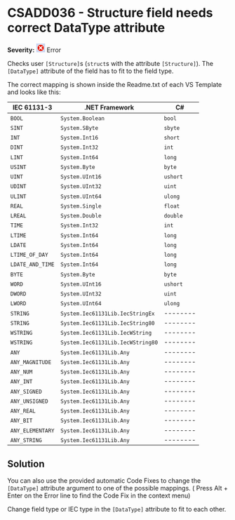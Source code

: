 # CSADD036 - Structure field needs correct DataType attribute

**Severity:** ![Error](../images/Error.png) Error

Checks user `[Structure]`s (`struct`s with the attribute `[Structure]`).
The `[DataType]` attribute of the field has to fit to the field type.

The correct mapping is shown inside the Readme.txt of each VS Template and looks like this:

| IEC 61131-3      | .NET Framework                    | C#       |
| ---------------- | --------------------------------- | -------- |
| `BOOL`           | `System.Boolean`                  | `bool`   |
| `SINT`           | `System.SByte`                    | `sbyte`  |
| `INT`            | `System.Int16`                    | `short`  |
| `DINT`           | `System.Int32`                    | `int`    |
| `LINT`           | `System.Int64`                    | `long`   |
| `USINT`          | `System.Byte`                     | `byte`   |
| `UINT`           | `System.UInt16`                   | `ushort` |
| `UDINT`          | `System.UInt32`                   | `uint`   |
| `ULINT`          | `System.UInt64`                   | `ulong`  |
| `REAL`           | `System.Single`                   | `float`  |
| `LREAL`          | `System.Double`                   | `double` |
| `TIME`           | `System.Int32`                    | `int`    |
| `LTIME`          | `System.Int64`                    | `long`   |
| `LDATE`          | `System.Int64`                    | `long`   |
| `LTIME_OF_DAY`   | `System.Int64`                    | `long`   |
| `LDATE_AND_TIME` | `System.Int64`                    | `long`   |
| `BYTE`           | `System.Byte`                     | `byte`   |
| `WORD`           | `System.UInt16`                   | `ushort` |
| `DWORD`          | `System.UInt32`                   | `uint`   |
| `LWORD`          | `System.UInt64`                   | `ulong`  |
| `STRING`         | `System.Iec61131Lib.IecStringEx`  | -------- |
| `STRING`         | `System.Iec61131Lib.IecString80`  | -------- |
| `WSTRING`        | `System.Iec61131Lib.IecWString`   | -------- |
| `WSTRING`        | `System.Iec61131Lib.IecWString80` | -------- |
| `ANY`            | `System.Iec61131Lib.Any`          | -------- |
| `ANY_MAGNITUDE`  | `System.Iec61131Lib.Any`          | -------- |
| `ANY_NUM`        | `System.Iec61131Lib.Any`          | -------- |
| `ANY_INT`        | `System.Iec61131Lib.Any`          | -------- |
| `ANY_SIGNED`     | `System.Iec61131Lib.Any`          | -------- |
| `ANY_UNSIGNED`   | `System.Iec61131Lib.Any`          | -------- |
| `ANY_REAL`       | `System.Iec61131Lib.Any`          | -------- |
| `ANY_BIT`        | `System.Iec61131Lib.Any`          | -------- |
| `ANY_ELEMENTARY` | `System.Iec61131Lib.Any`          | -------- |
| `ANY_STRING`     | `System.Iec61131Lib.Any`          | -------- |

## Solution

You can also use the provided automatic Code Fixes to change the `[DataType]` attribute argument to one of the possible mappings. ( Press Alt + Enter on the Error line to find the Code Fix in the context menu)

Change field type or IEC type in the `[DataType]` attribute to fit to each other.
